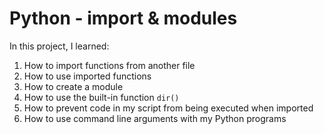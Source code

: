 # Python - import & modules  

In this project, I learned:

1. How to import functions from another file
2. How to use imported functions
3. How to create a module
4. How to use the built-in function `dir()`
5. How to prevent code in my script from being executed when imported
6. How to use command line arguments with my Python programs
